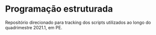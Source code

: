 # Programação estruturada
 Repositório direcionado para tracking dos scripts utilizados ao longo do quadrimestre 2021.1, em PE.
